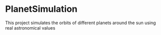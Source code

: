 # PlanetSimulation
This project simulates the orbits of different planets around the sun using real astronomical values 
